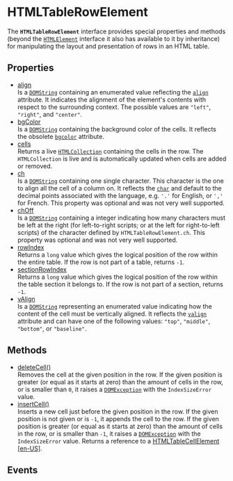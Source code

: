 # HTMLTableRowElement

<div class='overview'>The <strong><code>HTMLTableRowElement</code></strong> interface provides special properties and methods (beyond the <a href="/en-US/docs/Web/API/HTMLElement" title="The HTMLElement interface represents any HTML element. Some elements directly implement this interface, while others implement it via an interface that inherits it."><code>HTMLElement</code></a> interface it also has available to it by inheritance) for manipulating the layout and presentation of rows in an HTML table.</div>

## Properties

<ul class="items properties">
  <li>
    <a href="">align</a>
    <div>Is a <a href="/en-US/docs/Web/API/DOMString" title="DOMString is a UTF-16 String. As JavaScript already uses such strings, DOMString is mapped directly to a String."><code>DOMString</code></a> containing an enumerated value reflecting the <code><a href="/en-US/docs/Web/HTML/Element/tr#attr-align">align</a></code> attribute. It indicates the alignment of the element's contents with respect to the surrounding context. The possible values are <code>"left"</code>, <code>"right"</code>, and <code>"center"</code>.</div>
  </li>
  <li>
    <a href="">bgColor</a>
    <div>Is a <a href="/en-US/docs/Web/API/DOMString" title="DOMString is a UTF-16 String. As JavaScript already uses such strings, DOMString is mapped directly to a String."><code>DOMString</code></a> containing the background color of the cells. It reflects the obsolete <code><a href="/en-US/docs/Web/HTML/Element/tr#attr-bgcolor">bgcolor</a></code> attribute.</div>
  </li>
  <li>
    <a href="">cells</a>
    <div>Returns a live <a href="/en-US/docs/Web/API/HTMLCollection" title="The HTMLCollection interface represents a generic collection (array-like object similar to arguments) of elements (in document order) and offers methods and properties for selecting from the list."><code>HTMLCollection</code></a> containing the cells in the row. The <code>HTMLCollection</code> is live and is automatically updated when cells are added or removed.</div>
  </li>
  <li>
    <a href="">ch</a>
    <div>Is a <a href="/en-US/docs/Web/API/DOMString" title="DOMString is a UTF-16 String. As JavaScript already uses such strings, DOMString is mapped directly to a String."><code>DOMString</code></a> containing one single character. This character is the one to align all the cell of a column on. It reflects the <code><a href="/en-US/docs/Web/HTML/Element/tr#attr-char">char</a></code> and default to the decimal points associated with the language, e.g. <code>'.'</code> for English, or <code>','</code> for French. This property was optional and was not very well supported.</div>
  </li>
  <li>
    <a href="">chOff</a>
    <div>Is a <a href="/en-US/docs/Web/API/DOMString" title="DOMString is a UTF-16 String. As JavaScript already uses such strings, DOMString is mapped directly to a String."><code>DOMString</code></a> containing a integer indicating how many characters must be left at the right (for left-to-right scripts; or at the left for right-to-left scripts) of the character defined by <code>HTMLTableRowElement.ch</code>. This property was optional and was not very well supported.</div>
  </li>
  <li>
    <a href="">rowIndex</a>
    <div>Returns a <code>long</code> value which gives the logical position of the row within the entire table. If the row is not part of a table, returns <code>-1</code>.</div>
  </li>
  <li>
    <a href="">sectionRowIndex</a>
    <div>Returns a <code>long</code> value which gives the logical position of the row within the table section it belongs to. If the row is not part of a section, returns <code>-1</code>.</div>
  </li>
  <li>
    <a href="">vAlign</a>
    <div>Is a <a href="/en-US/docs/Web/API/DOMString" title="DOMString is a UTF-16 String. As JavaScript already uses such strings, DOMString is mapped directly to a String."><code>DOMString</code></a> representing an enumerated value indicating how the content of the cell must be vertically aligned. It reflects the <code><a href="/en-US/docs/Web/HTML/Element/tr#attr-valign">valign</a></code> attribute and can have one of the following values: <code>"top"</code>, <code>"middle"</code>, <code>"bottom"</code>, or <code>"baseline"</code>.</div>
  </li>
</ul>

## Methods

<ul class="items methods">
  <li>
    <a href="">deleteCell()</a>
    <div>Removes the cell at the given position in the row. If the given position is greater (or equal as it starts at zero) than the amount of cells in the row, or is smaller than <code>0</code>, it raises a <a href="/en-US/docs/Web/API/DOMException" title="The DOMException interface represents an abnormal event (called an exception) which occurs as a result of calling a method or accessing a property of a web API."><code>DOMException</code></a> with the <code>IndexSizeError</code> value.</div>
  </li>
  <li>
    <a href="">insertCell()</a>
    <div>Inserts a new cell just before the given position in the row. If the given position is not given or is <code>-1</code>, it appends the cell to the row. If the given position is greater (or equal as it starts at zero) than the amount of cells in the row, or is smaller than <code>-1</code>, it raises a <a href="/en-US/docs/Web/API/DOMException" title="The DOMException interface represents an abnormal event (called an exception) which occurs as a result of calling a method or accessing a property of a web API."><code>DOMException</code></a> with the <code>IndexSizeError</code> value. Returns a reference to a <a href="/en-US/docs/Web/API/HTMLTableCellElement">HTMLTableCellElement [en-US]</a>.</div>
  </li>
</ul>

## Events
